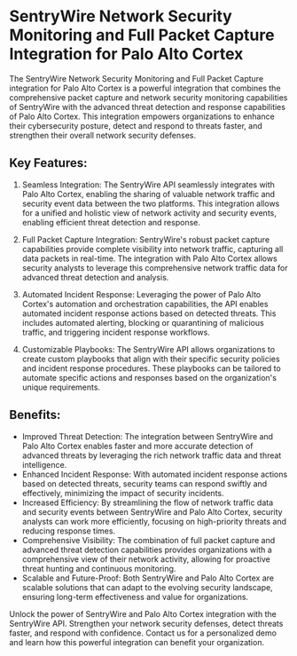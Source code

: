 # SentryWire Network Security Monitoring and Full Packet Capture Integration for Palo Alto Cortex

 

The SentryWire Network Security Monitoring and Full Packet Capture integration for Palo Alto Cortex is a powerful integration that combines the comprehensive packet capture and network security monitoring capabilities of SentryWire with the advanced threat detection and response capabilities of Palo Alto Cortex. This integration empowers organizations to enhance their cybersecurity posture, detect and respond to threats faster, and strengthen their overall network security defenses.
## Key Features:

 

1. Seamless Integration: The SentryWire API seamlessly integrates with Palo Alto Cortex, enabling the sharing of valuable network traffic and security event data between the two platforms. This integration allows for a unified and holistic view of network activity and security events, enabling efficient threat detection and response.

 

2. Full Packet Capture Integration: SentryWire's robust packet capture capabilities provide complete visibility into network traffic, capturing all data packets in real-time. The integration with Palo Alto Cortex allows security analysts to leverage this comprehensive network traffic data for advanced threat detection and analysis.

 

3. Automated Incident Response: Leveraging the power of Palo Alto Cortex's automation and orchestration capabilities, the API enables automated incident response actions based on detected threats. This includes automated alerting, blocking or quarantining of malicious traffic, and triggering incident response workflows.

 

4. Customizable Playbooks: The SentryWire API  allows organizations to create custom playbooks that align with their specific security policies and incident response procedures. These playbooks can be tailored to automate specific actions and responses based on the organization's unique requirements.

 

## Benefits:

 

- Improved Threat Detection: The integration between SentryWire and Palo Alto Cortex enables faster and more accurate detection of advanced threats by leveraging the rich network traffic data and threat intelligence.
- Enhanced Incident Response: With automated incident response actions based on detected threats, security teams can respond swiftly and effectively, minimizing the impact of security incidents.
- Increased Efficiency: By streamlining the flow of network traffic data and security events between SentryWire and Palo Alto Cortex, security analysts can work more efficiently, focusing on high-priority threats and reducing response times.
- Comprehensive Visibility: The combination of full packet capture and advanced threat detection capabilities provides organizations with a comprehensive view of their network activity, allowing for proactive threat hunting and continuous monitoring.
- Scalable and Future-Proof: Both SentryWire and Palo Alto Cortex are scalable solutions that can adapt to the evolving security landscape, ensuring long-term effectiveness and value for organizations.

 

Unlock the power of SentryWire and Palo Alto Cortex integration with the SentryWire API. Strengthen your network security defenses, detect threats faster, and respond with confidence. Contact us for a personalized demo and learn how this powerful integration can benefit your organization.
